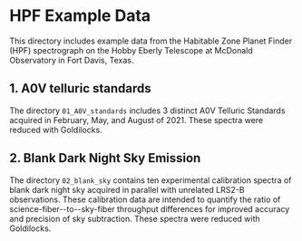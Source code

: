 # HPF Example Data


This directory includes example data from the Habitable Zone Planet Finder (HPF) spectrograph on the Hobby Eberly Telescope at McDonald Observatory in Fort Davis, Texas.


## 1. A0V telluric standards

The directory `01_A0V_standards` includes 3 distinct A0V Telluric Standards acquired in February, May, and August of 2021.  These spectra were reduced with Goldilocks.

## 2. Blank Dark Night Sky Emission

The directory `02_blank_sky` contains ten experimental calibration spectra of blank dark night sky acquired in parallel with unrelated LRS2-B observations.  These calibration data are intended to quantify the ratio of science-fiber--to--sky-fiber throughput differences for improved accuracy and precision of sky subtraction.  These spectra were reduced with Goldilocks.
